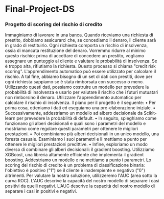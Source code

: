 # Final-Project-DS
### Progetto di scoring del rischio di credito
Immaginiamo di lavorare in una banca. Quando riceviamo una richiesta di prestito, dobbiamo assicurarci che, se concediamo il denaro, il cliente sarà in grado di restituirlo. Ogni richiesta comporta un rischio di insolvenza, ossia di mancata restituzione del denaro.
Vorremmo ridurre al minimo questo rischio: prima di accettare di concedere un prestito, vogliamo assegnare un punteggio al cliente e valutare le probabilità di insolvenza. Se è troppo alta, rifiutiamo la richiesta. Questo processo si chiama "credit risk scoring".
L'apprendimento automatico può essere utilizzato per calcolare il rischio. A tal fine, abbiamo bisogno di un set di dati con prestiti, dove per ogni richiesta sappiamo se è stata rimborsata con successo o meno. Utilizzando questi dati, possiamo costruire un modello per prevedere la probabilità di insolvenza e usarlo per valutare il rischio che i futuri mutuatari non rimborsino il denaro.
Utilizzare l'apprendimento automatico per calcolare il rischio di insolvenza. Il piano per il progetto è il seguente:
•	Per prima cosa, otteniamo i dati ed eseguiamo una pre-elaborazione iniziale.
•	Successivamente, addestriamo un modello ad albero decisionale da Scikit-learn per prevedere la probabilità di default.
•	In seguito, spieghiamo come funzionano gli alberi decisionali e quali sono i parametri del modello e mostriamo come regolare questi parametri per ottenere le migliori prestazioni.
•	Poi combiniamo più alberi decisionali in un unico modello, una foresta casuale. Esaminiamo i suoi parametri e li mettiamo a punto per ottenere le migliori prestazioni predittive.
•	Infine, esploriamo un modo diverso di combinare gli alberi decisionali: il gradient boosting. Utilizziamo XGBoost, una libreria altamente efficiente che implementa il gradient boosting. Addestriamo un modello e ne mettiamo a punto i parametri.
Lo scoring del rischio di credito è un problema di classificazione binaria: l'obiettivo è positivo ("1") se il cliente è inadempiente e negativo ("0") altrimenti. Per valutare la nostra soluzione, utilizzeremo l'AUC (area sotto la curva ROC). L'AUC descrive la capacità del nostro modello di separare i casi positivi da quelli negativi. L'AUC descrive la capacità del nostro modello di separare i casi in positivi e negativi.
